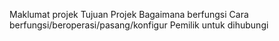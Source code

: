 Maklumat projek
Tujuan Projek
Bagaimana berfungsi
Cara berfungsi/beroperasi/pasang/konfigur
Pemilik untuk dihubungi